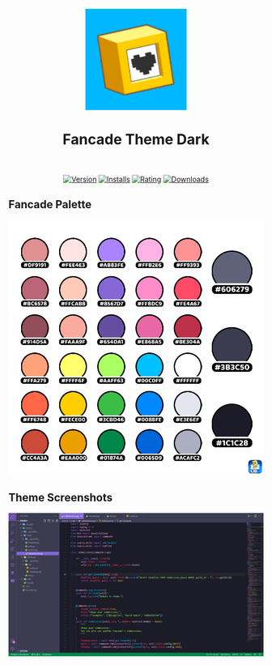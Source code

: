 <h1 align="center">
    <br>
    <img src="./images/fancade-theme-dark-icon.jpg" alt="logo", width="200">
    <br><br>
    Fancade Theme Dark
    <br>
    <br>
</h1>

<p align="center">
    <a href="https://marketplace.visualstudio.com/items?itemName=Isaglish.fancade-theme-dark"><img src="https://vsmarketplacebadge.apphb.com/version-short/%20isaglish.fancade-theme-dark.svg" alt="Version"></a>
    <a href="https://marketplace.visualstudio.com/items?itemName=Isaglish.fancade-theme-dark"><img src="https://vsmarketplacebadge.apphb.com/installs-short/%20isaglish.fancade-theme-dark.svg" alt="Installs"></a>
    <a href="https://marketplace.visualstudio.com/items?itemName=Isaglish.fancade-theme-dark"><img src="https://vsmarketplacebadge.apphb.com/rating-short/%20isaglish.fancade-theme-dark.svg" alt="Rating"></a>
    <a href="https://marketplace.visualstudio.com/items?itemName=Isaglish.fancade-theme-dark"><img src="https://vsmarketplacebadge.apphb.com/downloads-short/%20isaglish.fancade-theme-dark.svg" alt="Downloads"></a>
</p>

## Fancade Palette
<img src="./images/Fancade_Palette.png" alt="palette">

## Theme Screenshots
<img src="./images/fancade-theme-dark-screenshot.png">